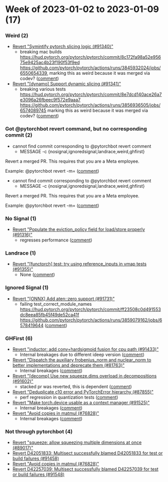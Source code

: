 # Week of 2023-01-02 to 2023-01-09 (17)

### Weird (2)

- [Revert "Symintify pytorch slicing logic (#91340)"](https://github.com/pytorch/pytorch/commit/3bb63aa3877945fcbcf4cf0475b82f6ba8785834)
  - breaking mac builds https://hud.pytorch.org/pytorch/pytorch/commit/8c172fa98a52e95675e9425ac4b23f190f53f9ed https://github.com/pytorch/pytorch/actions/runs/3845932024/jobs/6550654339, marking this as weird because it was merged via codev? ([comment](https://github.com/pytorch/pytorch/pull/91340#issuecomment-1372496233))
- [Revert "[dynamo] Support dynamic slicing (#91341)"](https://github.com/pytorch/pytorch/commit/f556c5b979a818465f6d0f72cdeb8f6102b97488)
  - breaking various tests https://hud.pytorch.org/pytorch/pytorch/commit/8e7dcd140ace26a7e3096a26fbeec9f572e9aaa7 https://github.com/pytorch/pytorch/actions/runs/3856936505/jobs/6574089745 marking this as weird because it was merged via codev? ([comment](https://github.com/pytorch/pytorch/pull/91341#issuecomment-1373969765))

### Got @pytorchbot revert command, but no corresponding commit (2)

- cannot find commit corresponding to @pytorchbot revert comment
  - MESSAGE -c
                          {nosignal,ignoredsignal,landrace,weird,ghfirst}

Revert a merged PR. This requires that you are a Meta employee.

Example:
  @pytorchbot revert -m= ([comment](https://github.com/pytorch/pytorch/pull/91419#issuecomment-1370058123))
- cannot find commit corresponding to @pytorchbot revert comment
  - MESSAGE -c
                          {nosignal,ignoredsignal,landrace,weird,ghfirst}

Revert a merged PR. This requires that you are a Meta employee.

Example:
  @pytorchbot revert -m= ([comment](https://github.com/pytorch/pytorch/pull/90463#issuecomment-1374846920))

### No Signal (1)

- [Revert "Populate the eviction_policy field for load/store properly (#91316)"](https://github.com/pytorch/pytorch/commit/6f9a4ae5c952e969f87f43f8843d7d38085ea2d2)
  - regresses performance ([comment](https://github.com/pytorch/pytorch/pull/91316#issuecomment-1370370053))

### Landrace (1)

- [Revert "[functorch] test: try using reference_inputs in vmap tests (#91355)"](https://github.com/pytorch/pytorch/commit/ad70a701715d72152cb8667fa033d85f24969084)
  - None ([comment](https://github.com/pytorch/pytorch/pull/91355#issuecomment-1373414184))

### Ignored Signal (1)

- [Revert "[ONNX] Add aten::zero support (#91731)"](https://github.com/pytorch/pytorch/commit/08a378a286e4fdabeef635aae6715f5429ce0e48)
  - failing test_correct_module_names https://hud.pytorch.org/pytorch/pytorch/commit/ff23508c0d491553dc8eea85fb45f49de52ca41f https://github.com/pytorch/pytorch/actions/runs/3859079162/jobs/6578419644 ([comment](https://github.com/pytorch/pytorch/pull/91731#issuecomment-1374274342))

### GHFirst (6)

- [Revert "inductor: add conv+hardsigmoid fusion for cpu path (#91433)"](https://github.com/pytorch/pytorch/commit/4bad40f5598d2c6749d9c7fdba836ad32402f148)
  - Internal breakages due to different ideep version ([comment](https://github.com/pytorch/pytorch/pull/91433#issuecomment-1371341913))
- [Revert "Dispatch the auxiliary frobenius_norm and nuclear_norm to better implementations and deprecate them (#81763)"](https://github.com/pytorch/pytorch/commit/b6bb726cc310b74d8bf76054a9e0416b66631133)
  - Internal breakages ([comment](https://github.com/pytorch/pytorch/pull/81763#issuecomment-1370259859))
- [Revert "[decomp] Use new squeeze.dims overload in decompositions (#91602)"](https://github.com/pytorch/pytorch/commit/c73147f7411a8fd02688a00ed86113dfd1439142)
  - stacked pr was reverted, this is dependent ([comment](https://github.com/pytorch/pytorch/pull/91602#issuecomment-1372717278))
- [Revert "Deduplicate c10 error and PyTorchError hierarchy (#87855)"](https://github.com/pytorch/pytorch/commit/b3603f81290ce137381933eff3cefc4c0380f1b2)
  - perf regression in quantization tests ([comment](https://github.com/pytorch/pytorch/pull/87855#issuecomment-1374059769))
- [Revert "Make torch.device usable as a context manager (#91525)"](https://github.com/pytorch/pytorch/commit/f571ae4fdb23ca2d22b7bba8a3b382e54fba4bb8)
  - Internal breakages ([comment](https://github.com/pytorch/pytorch/pull/91525#issuecomment-1372803585))
- [Revert "Avoid copies in matmul (#76828)"](https://github.com/pytorch/pytorch/commit/0a6053e9b5bb17d6ce9d8b60642bfd4216ebea57)
  - Internal breakages ([comment](https://github.com/pytorch/pytorch/pull/76828#issuecomment-1370330249))

### Not through pytorchbot (4)

- [Revert "squeeze: allow squeezing multiple dimensions at once (#89017)"](https://github.com/pytorch/pytorch/commit/df4b3b13bc84e5016854670e61a8ff0c635e2d7c)
- [Revert D42051833: Multisect successfully blamed D42051833 for test or build failures (#91458)](https://github.com/pytorch/pytorch/commit/4709523722ec64432381a7e9002d0f6b9afd5592)
- [Revert "Avoid copies in matmul (#76828)"](https://github.com/pytorch/pytorch/commit/db2a237763eb8693a20788be94f8c192e762baa8)
- [Revert D42257039: Multisect successfully blamed D42257039 for test or build failures (#91548)](https://github.com/pytorch/pytorch/commit/cce577b39154b501705f32ee0392c77eee43820b)
